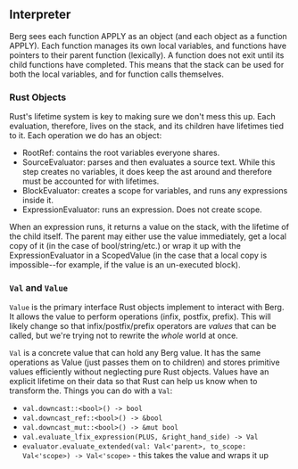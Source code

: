 Interpreter
-----------

Berg sees each function APPLY as an object (and each object as a function APPLY). Each function manages its own local variables, and functions have pointers to
their parent function (lexically). A function does not exit until its child functions have completed. This means that the stack can be used for both the
local variables, and for function calls themselves.

### Rust Objects

Rust's lifetime system is key to making sure we don't mess this up. Each
evaluation, therefore, lives on the stack, and its children have lifetimes tied
to it. Each operation we do has an object:

- RootRef: contains the root variables everyone shares.
- SourceEvaluator: parses and then evaluates a source text. While this step creates no variables, it does keep the ast around and therefore must be accounted for with lifetimes. 
- BlockEvaluator: creates a scope for variables, and runs any expressions inside it.
- ExpressionEvaluator: runs an expression. Does not create scope.

When an expression runs, it returns a value on the stack, with the lifetime of the child itself. The parent may either use the value immediately, get a local copy of it (in the case of bool/string/etc.) or wrap it up with the ExpressionEvaluator in a ScopedValue (in the case that a local copy is impossible--for example, if the value is an un-executed block).

### `Val` and `Value`

`Value` is the primary interface Rust objects implement to interact with Berg. It allows the value to perform operations (infix, postfix, prefix). This will likely change so that infix/postfix/prefix operators are *values* that can be called, but we're trying not to rewrite the *whole* world at once.

`Val` is a concrete value that can hold any Berg value. It has the same operations as Value (just passes them on to children) and stores primitive values efficiently without neglecting pure Rust objects. Values have an explicit lifetime on their data so that Rust can help us know when to transform the. Things you can do with a `Val`:

- `val.downcast::<bool>() -> bool`
- `val.downcast_ref::<bool>() -> &bool`
- `val.downcast_mut::<bool>() -> &mut bool`
- `val.evaluate_lfix_expression(PLUS, &right_hand_side) -> Val`
- `evaluator.evaluate_extended(val: Val<'parent>, to_scope: Val<'scope>) -> Val<'scope>` - this takes the value and wraps it up 
